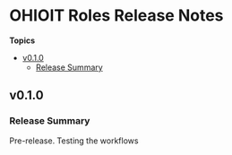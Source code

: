 # OHIOIT Roles Release Notes

**Topics**

- <a href="#v0-1-0">v0\.1\.0</a>
    - <a href="#release-summary">Release Summary</a>

<a id="v0-1-0"></a>
## v0\.1\.0

<a id="release-summary"></a>
### Release Summary

Pre\-release\. Testing the workflows

